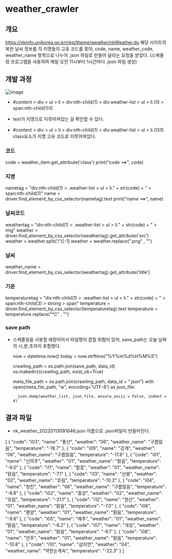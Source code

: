 # weather_crawler

## 개요

https://nkinfo.unikorea.go.kr/nkp/theme/weather/nkWeather.do
해당 사이트의 북한 날씨 정보를 각 지명들의 고유 코드를 찾아,
code, name, weather_code, weather_name 항목으로 나누어 .json 파일로 만들어 달라는 요청을 받았다. 
(스케줄링 프로그램을 사용하여 매일 오전 11시부터 1시간마다 .json 파일 생성)

## 개발 과정

![image](https://user-images.githubusercontent.com/80734989/149253377-15c22544-4a93-43a1-b221-62cf0f54b671.png)

- #content > div > ul > li > div:nth-child(1) > div.weather-list > ul > li.i13 > span:nth-child(1)의 
- text가 지명으로 이루어져있는 걸 확인할 수 있다.

- #content > div > ul > li > div:nth-child(1) > div.weather-list > ul > li.i13의 class요소가 지명 고유 코드로 이루어져있다.

### 코드

  code = weather_item.get_attribute('class')
  print("code ==>", code)

### 지명

  nametag = "div:nth-child(1) > .weather-list > ul > li." + str(code) + " > span:nth-child(1)"
  name = driver.find_element_by_css_selector(nametag).text
  print("name ==>", name)

### 날씨코드

  weathertag = "div:nth-child(1) > .weather-list > ul > li." + str(code) + " > img"
  weather = driver.find_element_by_css_selector(weathertag).get_attribute('src')
  weather = weather.split('/')[-1]
  weather = weather.replace(".png" , "")

### 날씨

  weather_name = driver.find_element_by_css_selector(weathertag).get_attribute('title')
  
### 기온

  temperaturetag = "div:nth-child(1) > .weather-list > ul > li." + str(code) + " > span:nth-child(3) > strong > span"
  temperature = driver.find_element_by_css_selector(temperaturetag).text
  temperature = temperature.replace("℃" , "")
 
### save path
* 스케줄링을 사용할 예정이어서 파일명이 겹칠 위험이 있어, save_path는 오늘 날짜의 시,분,초까지 포함했다.

    now = datetime.now()
    today = now.strftime("%Y%m%d%H%M%S")
    
    crawling_path = os.path.join(save_path, data_id)
    os.makedirs(crawling_path, exist_ok=True)


    meta_file_path = os.path.join(crawling_path, data_id + ".json")
    with open(meta_file_path, "w", encoding='UTF-8') as json_file:

        json.dump(weather_list, json_file, ensure_ascii = False, indent = 4)

## 결과 파일

- nk_weather_20220113091646.json 이름으로 .json파일이 만들어진다.

[
    {
        "code": "i03",
        "name": "풍산",
        "weather": "06",
        "weather_name": "구름많음",
        "temperature": "-18.7"
    },
    {
        "code": "i09",
        "name": "강계",
        "weather": "06",
        "weather_name": "구름많음",
        "temperature": "-17.8"
    },
    {
        "code": "i01",
        "name": "신의주",
        "weather": "01",
        "weather_name": "맑음",
        "temperature": "-9.0"
    },
    {
        "code": "i11",
        "name": "함흥",
        "weather": "01",
        "weather_name": "맑음",
        "temperature": "-7.1"
    },
    {
        "code": "i13",
        "name": "선봉",
        "weather": "02",
        "weather_name": "흐림",
        "temperature": "-10.2"
    },
    {
        "code": "i04",
        "name": "청진",
        "weather": "06",
        "weather_name": "구름많음",
        "temperature": "-8.8"
    },
    {
        "code": "i02",
        "name": "중강",
        "weather": "02",
        "weather_name": "흐림",
        "temperature": "-21.1"
    },
    {
        "code": "i12",
        "name": "원산",
        "weather": "01",
        "weather_name": "맑음",
        "temperature": "-7.0"
    },
    {
        "code": "i06",
        "name": "평양",
        "weather": "01",
        "weather_name": "맑음",
        "temperature": "-9.8"
    },
    {
        "code": "i05",
        "name": "해주",
        "weather": "01",
        "weather_name": "맑음",
        "temperature": "-6.2"
    },
    {
        "code": "i07",
        "name": "개성",
        "weather": "01",
        "weather_name": "맑음",
        "temperature": "-8.1"
    },
    {
        "code": "i08",
        "name": "안주",
        "weather": "01",
        "weather_name": "맑음",
        "temperature": "-10.8"
    },
    {
        "code": "i10",
        "name": "삼지연",
        "weather": "04",
        "weather_name": "약한눈계속",
        "temperature": "-22.3"
    }
]
